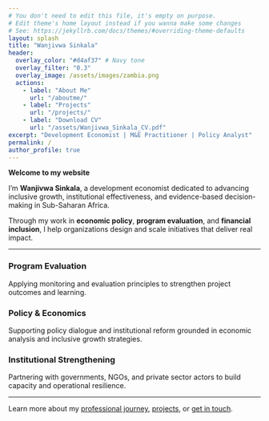 ```yaml
---
# You don't need to edit this file, it's empty on purpose.
# Edit theme's home layout instead if you wanna make some changes
# See: https://jekyllrb.com/docs/themes/#overriding-theme-defaults
layout: splash
title: "Wanjivwa Sinkala"
header:
  overlay_color: "#d4af37" # Navy tone
  overlay_filter: "0.3"
  overlay_image: /assets/images/zambia.png
  actions:
    - label: "About Me"
      url: "/aboutme/"
    - label: "Projects"
      url: "/projects/"
    - label: "Download CV"
      url: "/assets/Wanjivwa_Sinkala_CV.pdf"
excerpt: "Development Economist | M&E Practitioner | Policy Analyst"
permalink: /
author_profile: true
---
```


**Welcome to my website**

I’m **Wanjivwa Sinkala**, a development economist dedicated to advancing inclusive growth, institutional effectiveness, and evidence-based decision-making in Sub-Saharan Africa.

Through my work in **economic policy**, **program evaluation**, and **financial inclusion**, I help organizations design and scale initiatives that deliver real impact.

---

<div class="feature__wrapper">

<div class="feature__item">
  <h3> Program Evaluation</h3>
  <p>Applying monitoring and evaluation principles to strengthen project outcomes and learning.</p>
</div>

<div class="feature__item">
  <h3> Policy & Economics</h3>
  <p>Supporting policy dialogue and institutional reform grounded in economic analysis and inclusive growth strategies.</p>
</div>

<div class="feature__item">
  <h3> Institutional Strengthening</h3>
  <p>Partnering with governments, NGOs, and private sector actors to build capacity and operational resilience.</p>
</div>

</div>

---

Learn more about my 
[professional journey](/aboutme/), 
[projects](/projects/), or 
[get in touch](/contact/).
